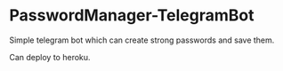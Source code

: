 # PasswordManager-TelegramBot

Simple telegram bot which can create strong passwords and save them.

Can deploy to heroku.
